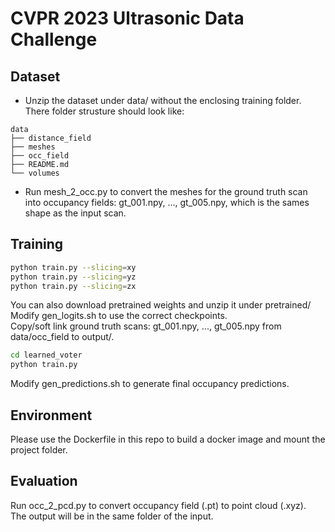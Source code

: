 # CVPR 2023 Ultrasonic Data Challenge

## Dataset
- Unzip the dataset under data/ without the enclosing training folder. There folder strusture should look like: 
```
data
├── distance_field
├── meshes
├── occ_field
├── README.md
└── volumes
```
- Run mesh_2_occ.py to convert the meshes for the ground truth scan into occupancy fields: gt_001.npy, ..., gt_005.npy, which is the sames shape as the input scan. 

## Training
```bash
python train.py --slicing=xy
python train.py --slicing=yz
python train.py --slicing=zx
```

You can also download pretrained weights and unzip it under pretrained/
Modify gen_logits.sh to use the correct checkpoints.  
Copy/soft link ground truth scans: gt_001.npy, ..., gt_005.npy from data/occ_field to output/.  
```bash
cd learned_voter
python train.py
```

Modify gen_predictions.sh to generate final occupancy predictions.

## Environment
Please use the Dockerfile in this repo to build a docker image and mount the project folder. 

## Evaluation 
Run occ_2_pcd.py to convert occupancy field (.pt) to point cloud (.xyz).  
The output will be in the same folder of the input.  